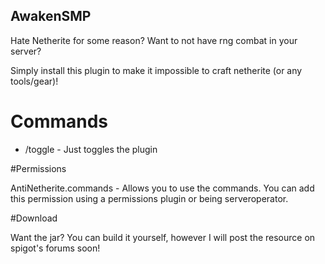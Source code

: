 ## AwakenSMP

Hate Netherite for some reason? Want to not have rng combat in your server?

Simply install this plugin to make it impossible to craft netherite (or any tools/gear)!


# Commands

- /toggle - Just toggles the plugin

#Permissions

AntiNetherite.commands - Allows you to use the commands. You can add this permission using a permissions plugin or being serveroperator.

#Download

Want the jar? You can build it yourself, however I will post the resource on spigot's forums soon!

